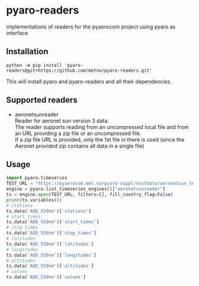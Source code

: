 # pyaro-readers
implementations of readers for the pyaerocom project using pyaro as interface

## Installation
`python -m pip install 'pyaro-readers@git+https://github.com/metno/pyaro-readers.git'`   

This will install pyaro and pyaro-readers and all their dependencies.

## Supported readers
* aeronetsunreader  
Reader for aeronet sun version 3 data.  
The reader supports reading from an uncompressed local file and from an URL providing a zip file or an
uncompressed file.  
If a zip file URL is provided, only the 1st file in there is used (since the 
Aeronet provided zip contains all data in a single file)

## Usage
```python
import pyaro.timeseries
TEST_URL = "https://pyaerocom.met.no/pyaro-suppl/testdata/aeronetsun_testdata.csv"
engine = pyaro.list_timeseries_engines()["aeronetsunreader"]
ts = engine.open(TEST_URL, filters=[], fill_country_flag=False)
print(ts.variables())
# stations
ts.data('AOD_550nm')['stations']
# start_times
ts.data('AOD_550nm')['start_times']
# stop_times
ts.data('AOD_550nm')['stop_times']
# latitudes
ts.data('AOD_550nm')['latitudes']
# longitudes
ts.data('AOD_550nm')['longitudes']
# altitudes
ts.data('AOD_550nm')['altitudes']
# values
ts.data('AOD_550nm')['values']

```
